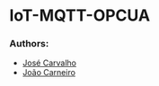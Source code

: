 # IoT-MQTT-OPCUA

### Authors:
- [José Carvalho](https://github.com/joscarvalho)
- [João Carneiro](https://github.com/JoaoLuis00)
